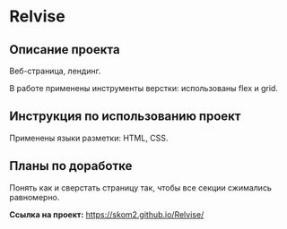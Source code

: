 # Relvise

## Описание проекта

Веб-страница, лендинг.

В работе применены инструменты верстки: использованы flex и grid.

## Инструкция по использованию проект

Применены языки разметки: HTML, CSS.

## Планы по доработке

Понять как и сверстать страницу так, чтобы все секции сжимались равномерно.

**Ссылка на проект:** https://skom2.github.io/Relvise/


